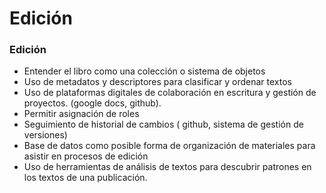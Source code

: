 # Edición

### Edición

* Entender el libro como una colección o sistema de objetos
* Uso de metadatos y descriptores para clasificar y ordenar textos
* Uso de plataformas digitales de colaboración en escritura y gestión de proyectos.  \(google docs, github\).
* Permitir asignación de roles
* Seguimiento de historial de cambios \( github, sistema de gestión de versiones\)
* Base de datos como posible forma de organización de materiales para asistir en procesos de edición
* Uso de herramientas de análisis de textos para descubrir patrones en los textos de una publicación.


